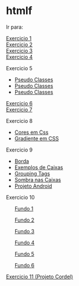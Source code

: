 # htmlf
 
Ir para:

<a href="https://jsa04.github.io/htmlf/ex001">Exercicio 1</a><br>
<a href="https://jsa04.github.io/htmlf/ex002">Exercicio 2</a><br>
<a href="https://jsa04.github.io/htmlf/ex003">Exercicio 3</a><br>
<a href="https://jsa04.github.io/htmlf/ex004">Exercicio 4</a><br>
<p>Exercicio 5</p>
<ul>
    <li><a href="https://jsa04.github.io/htmlf/ex005/pseudo_classes.html">Pseudo Classes</a></li>
    <li><a href="https://jsa04.github.io/htmlf/ex005/pseudo_elementos.html">Pseudo Classes</a></li>
    <li><a href="https://jsa04.github.io/htmlf/ex005/seletores_personalizados.html">Pseudo Classes</a></li>
</ul>
<a href="https://jsa04.github.io/htmlf/ex006">Exercicio 6</a><br>
<a href="https://jsa04.github.io/htmlf/ex007/estilos.html">Exercicio 7</a><br>
<p>Exercicio 8</p>
<ul>
    <li><a href="https://jsa04.github.io/htmlf/ex008/cores_em_css.html">Cores em Css</a></li>
    <li><a href="https://jsa04.github.io/htmlf/ex008/gradiente_em_css.html">Gradiente em CSS</a></li>
</ul>
<p>Exercicio 9</p>
<ul>
    <li><a href="https://jsa04.github.io/htmlf/ex009/borda.html">Borda</a></li>
    <li><a href="https://jsa04.github.io/htmlf/ex009/exemplos_de_caixas.html">Exemplos de Caixas</a></li>
    <li><a href="https://jsa04.github.io/htmlf/ex009/grouping_tags.html">Grouping Tags</a></li>
    <li><a href="https://jsa04.github.io/htmlf/ex009/sombra_nas_caixas.html">Sombra nas Caixas</a></li>
    <li><a href="https://jsa04.github.io/htmlf/ex009/des/android-site.html">Projeto Android</a></li>
</ul>
<p>Exercicio 10</p>
<ul>
        <p><a href="https://jsa04.github.io/htmlf/ex010/fundo001.html">Fundo 1</a></p>
        <p><a href="https://jsa04.github.io/htmlf/ex010/fundo002.html">Fundo 2</a></p>
        <p><a href="https://jsa04.github.io/htmlf/ex010/fundo003.html">Fundo 3</a></p>
        <p><a href="https://jsa04.github.io/htmlf/ex010/fundo004.html">Fundo 4</a></p>
        <p><a href="https://jsa04.github.io/htmlf/ex010/fundo005.html">Fundo 5</a></p>
        <p><a href="https://jsa04.github.io/htmlf/ex010/fundo006.html">Fundo 6</a></p>
</ul>
<a href="https://jsa04.github.io/htmlf/ex011">Exercicio 11 (Projeto Cordel)</a><br>